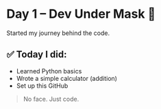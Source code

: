 # Day 1 – Dev Under Mask 👾

Started my journey behind the code.

## ✅ Today I did:
- Learned Python basics
- Wrote a simple calculator (addition)
- Set up this GitHub

> No face. Just code.
